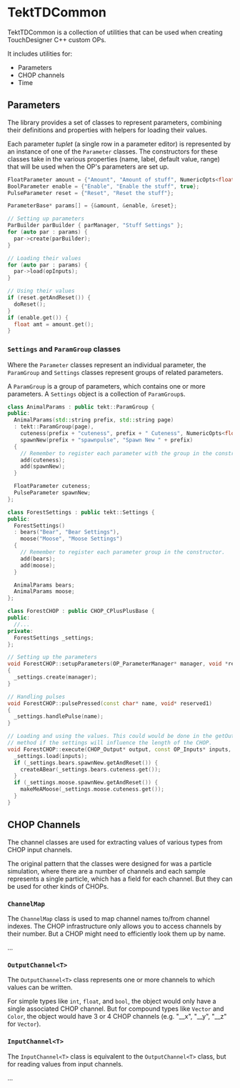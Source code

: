 # TektTDCommon

TektTDCommon is a collection of utilities that can be used when creating TouchDesigner C++ custom OPs.

It includes utilities for:
* Parameters
* CHOP channels
* Time

## Parameters

The library provides a set of classes to represent parameters, combining their definitions and properties
with helpers for loading their values.

Each parameter *tuplet* (a single row in a parameter editor) is represented by an instance of one of the
`Parameter` classes. The constructors for these classes take in the various properties (name, label,
default value, range) that will be used when the OP's parameters are set up.

```c++
FloatParameter amount = {"Amount", "Amount of stuff", NumericOpts<float>(3.2f, 0f, 10f)};
BoolParameter enable = {"Enable", "Enable the stuff", true};
PulseParameter reset = {"Reset", "Reset the stuff"};

ParameterBase* params[] = {&amount, &enable, &reset};

// Setting up parameters
ParBuilder parBuilder { parManager, "Stuff Settings" };
for (auto par : params) {
  par->create(parBuilder);
}

// Loading their values
for (auto par : params) {
  par->load(opInputs);
}

// Using their values
if (reset.getAndReset()) {
  doReset();
}
if (enable.get()) {
  float amt = amount.get();
}
```

### `Settings` and `ParamGroup` classes

Where the `Parameter` classes represent an individual parameter, the `ParamGroup` and `Settings` classes represent groups of related parameters.

A `ParamGroup` is a group of parameters, which contains one or more parameters. A `Settings` object is a collection of `ParamGroup`s.

```c++
class AnimalParams : public tekt::ParamGroup {
public:
  AnimalParams(std::string prefix, std::string page)
  : tekt::ParamGroup(page),
    cuteness(prefix + "cuteness", prefix + " Cuteness", NumericOpts<float>(0.5f, 0.0f, 1.0f)),
    spawnNew(prefix + "spawnpulse", "Spawn New " + prefix)
  {
    // Remember to register each parameter with the group in the constructor.
    add(cuteness);
    add(spawnNew);
  }

  FloatParameter cuteness;
  PulseParameter spawnNew;
};

class ForestSettings : public tekt::Settings {
public:
  ForestSettings()
  : bears("Bear", "Bear Settings"),
    moose("Moose", "Moose Settings")
  {
    // Remember to register each parameter group in the constructor.
    add(bears);
    add(moose);
  }

  AnimalParams bears;
  AnimalParams moose;
};

class ForestCHOP : public CHOP_CPlusPlusBase {
public:
  //...
private:
  ForestSettings _settings;
};

// Setting up the parameters
void ForestCHOP::setupParameters(OP_ParameterManager* manager, void *reserved1)
{
  _settings.create(manager);
}

// Handling pulses
void ForestCHOP::pulsePressed(const char* name, void* reserved1)
{
  _settings.handlePulse(name);
}

// Loading and using the values. This could would be done in the getOutputInfo()
// method if the settings will influence the length of the CHOP.
void ForestCHOP::execute(CHOP_Output* output, const OP_Inputs* inputs, void* reserved) {
  _settings.load(inputs);
  if (_settings.bears.spawnNew.getAndReset()) {
    createABear(_settings.bears.cuteness.get());
  }
  if (_settings.moose.spawnNew.getAndReset()) {
    makeMeAMoose(_settings.moose.cuteness.get());
  }
}
```

## CHOP Channels

The channel classes are used for extracting values of various types from CHOP input channels.

The original pattern that the classes were designed for was a particle simulation, where there are a number of channels and each sample represents a single particle, which has a field for each channel. But they can be used for other kinds of CHOPs.

### `ChannelMap`

The `ChannelMap` class is used to map channel names to/from channel indexes. The CHOP infrastructure only allows you to access channels by their number. But a CHOP might need to efficiently look them up by name.

...

### `OutputChannel<T>`

The `OutputChannel<T>` class represents one or more channels to which values can be written.

For simple types like `int`, `float`, and `bool`, the object would only have a single associated CHOP channel. But for compound types like `Vector` and `Color`, the object would have 3 or 4 CHOP channels (e.g. "__x", "__y", "__z" for `Vector`).

### `InputChannel<T>`

The `InputChannel<T>` class is equivalent to the `OutputChannel<T>` class, but for reading values from input channels.

...
